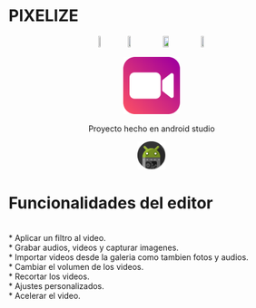 # PIXELIZE
<p align="center">
<img src="https://img.shields.io/badge/MIN%20SDK-21-green" width="9%" height="9%" />
<img src="https://img.shields.io/badge/BUILD%20SDK-33-brightgreen" width="10%" height="10%" />
<img src="https://img.shields.io/badge/PLATFORM-ANDROID-success" width="14%" height="14%" />
<img src="https://img.shields.io/badge/Version-0.1.0-blue" width="10%" height="10%" />
  
</p>

<p align="center">
<img src="https://github.com/RaulRodriguez71/Editor_de_videos_proyecto/blob/main/Imagenes/icono_app2.png?raw=true" width="20%" height="20%" />
</p>

<p align="center">
Proyecto hecho en android studio
</p>

<p align="center">
<img src="https://github.com/RaulRodriguez71/Editor_de_videos_proyecto/blob/main/Imagenes/android.png?raw=true" width="10%" height="10%"/>
</p>

# Funcionalidades del editor
<br>
* Aplicar un filtro al video.<br>
* Grabar audios, videos y capturar imagenes.<br>
* Importar videos desde la galeria como tambien fotos y audios.<br>
* Cambiar el volumen de los videos.<br>
* Recortar los videos.<br>
* Ajustes personalizados.<br>
* Acelerar el video.<br>
